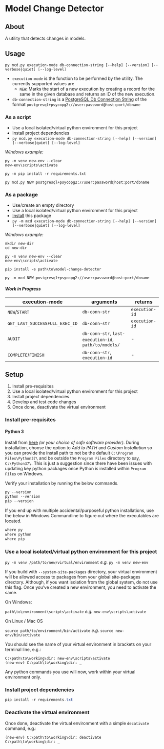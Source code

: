 # Model Change Detector

## About

A utility that detects changes in models.  

## Usage

```commandline
py mcd.py execution-mode db-connection-string [--help] [--version] [--verbose|quiet] [--log-level]
```

- `execution-mode` is the function to be performed by the utility. The currently supported values are 
  - `NEW`: Marks the start of a new execution by creating a record for the same in the given database and returns an ID of the new execution.
- `db-connection-string` is a [PostgreSQL Db Connection String](http://docs.sqlalchemy.org/en/latest/dialects/postgresql.html#module-sqlalchemy.dialects.postgresql.psycopg2) of the format `postgresql+psycopg2://user:password@host:port/dbname`

### As a script

- Use a local isolated/virtual python environment for this project
- Install project dependencies
- `py mcd.py execution-mode db-connection-string [--help] [--version] [--verbose|quiet] [--log-level]`

_Windows example:_

```commandline
py -m venv new-env --clear
new-env\scripts\activate

py -m pip install -r requirements.txt

py mcd.py NEW postgresql+psycopg2://user:password@host:port/dbname
```

### As a package

- Use/create an empty directory
- Use a local isolated/virtual python environment for this project
- [Install](https://pip.pypa.io/en/stable/reference/pip_install/#editable-installs) this package
- `py -m mcd execution-mode db-connection-string [--help] [--version] [--verbose|quiet] [--log-level]`

_Windows example:_

```commandline
mkdir new-dir
cd new-dir

py -m venv new-env --clear
new-env\scripts\activate

pip install -e path\to\model-change-detector

py -m mcd NEW postgresql+psycopg2://user:password@host:port/dbname
```

#### _Work in Progress_

|execution-mode|arguments|returns|
|-|-|-|
|`NEW`/`START`|`db-conn-str`|`execution-id`|
|`GET_LAST_SUCCESSFULL_EXEC_ID`|`db-conn-str`|`execution-id`|
|`AUDIT`|`db-conn-str`, `last-execution-id`, `path/to/models/`|-|
|`COMPLETE`/`FINISH`|`db-conn-str`, `execution-id`|-|

## Setup

1. Install pre-requisites
2. Use a local isolated/virtual python environment for this project
3. Install project dependencies
4. Develop and test code changes 
5. Once done, deactivate the virtual environment

### Install pre-requisites

#### Python 3

Install from [here](https://www.python.org/) _(or your choice of safe software provider)_. During installation, choose the option to _Add to PATH_ and _Custom Installation_ so you can provide the install path to not be the default `C:\Program Files\Python37\` and be outside the `Program Files` directory to say, `C:\Python37\`. This is just a suggestion since there have been issues with updating key python packages once Python is installed within `Program Files` on Windows.

Verify your installation by running the below commands.

```powershell
py --version
python --version
pip --version
```

If you end up with multiple accidental/purposeful python installations, use the below in Windows Commandline to figure out where the executables are located.

```cmd
where py
where python
where pip
```

### Use a local isolated/virtual python environment for this project

`py -m venv /path/to/new/virtual/environment` _e.g._ `py -m venv new-env`

If you build with `--system-site-packages` directory, your virtual environment will be allowed access to packages from your global site-packages directory. Although, if you want isolation from the global system, do not use this flag. Once you've created a new environment, you need to activate the same.

On Windows:

`path\to\environment\scripts\activate` _e.g._ `new-env\scripts\activate`

On Linux / Mac OS

 `source path/to/environment/bin/activate` _e.g._ `source new-env/bin/activate`

You should see the name of your virtual environment in brackets on your terminal line, e.g.: 
```
C:\path\to\working\dir: new-env\scripts\activate
(new-env) C:\path\to\working\dir: _
```
Any python commands you use will now, work within your virtual environment only.

### Install project dependencies

```powershell
pip install -r requirements.txt
```

### Deactivate the virtual environment

Once done, deactivate the virtual environment with a simple `decativate` command, e.g.: 

```commandline
(new-env) C:\path\to\working\dir: deactivate
C:\path\to\working\dir: _
```
